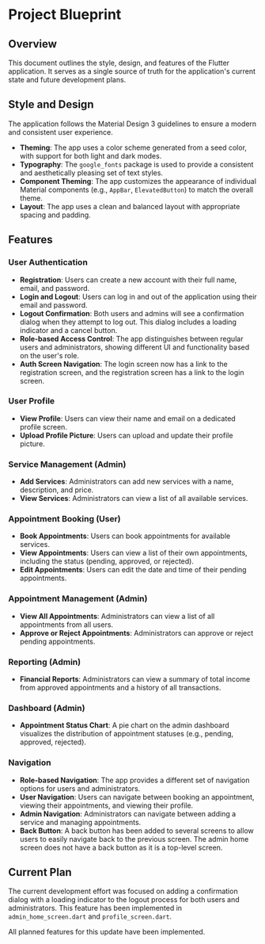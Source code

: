# Project Blueprint

## Overview

This document outlines the style, design, and features of the Flutter application. It serves as a single source of truth for the application's current state and future development plans.

## Style and Design

The application follows the Material Design 3 guidelines to ensure a modern and consistent user experience.

*   **Theming**: The app uses a color scheme generated from a seed color, with support for both light and dark modes.
*   **Typography**: The `google_fonts` package is used to provide a consistent and aesthetically pleasing set of text styles.
*   **Component Theming**: The app customizes the appearance of individual Material components (e.g., `AppBar`, `ElevatedButton`) to match the overall theme.
*   **Layout**: The app uses a clean and balanced layout with appropriate spacing and padding.

## Features

### User Authentication

*   **Registration**: Users can create a new account with their full name, email, and password.
*   **Login and Logout**: Users can log in and out of the application using their email and password.
*   **Logout Confirmation**: Both users and admins will see a confirmation dialog when they attempt to log out. This dialog includes a loading indicator and a cancel button.
*   **Role-based Access Control**: The app distinguishes between regular users and administrators, showing different UI and functionality based on the user's role.
*   **Auth Screen Navigation**: The login screen now has a link to the registration screen, and the registration screen has a link to the login screen.

### User Profile

*   **View Profile**: Users can view their name and email on a dedicated profile screen.
*   **Upload Profile Picture**: Users can upload and update their profile picture.

### Service Management (Admin)

*   **Add Services**: Administrators can add new services with a name, description, and price.
*   **View Services**: Administrators can view a list of all available services.

### Appointment Booking (User)

*   **Book Appointments**: Users can book appointments for available services.
*   **View Appointments**: Users can view a list of their own appointments, including the status (pending, approved, or rejected).
*   **Edit Appointments**: Users can edit the date and time of their pending appointments.

### Appointment Management (Admin)

*   **View All Appointments**: Administrators can view a list of all appointments from all users.
*   **Approve or Reject Appointments**: Administrators can approve or reject pending appointments.

### Reporting (Admin)

*   **Financial Reports**: Administrators can view a summary of total income from approved appointments and a history of all transactions.

### Dashboard (Admin)

*   **Appointment Status Chart**: A pie chart on the admin dashboard visualizes the distribution of appointment statuses (e.g., pending, approved, rejected).

### Navigation

*   **Role-based Navigation**: The app provides a different set of navigation options for users and administrators.
*   **User Navigation**: Users can navigate between booking an appointment, viewing their appointments, and viewing their profile.
*   **Admin Navigation**: Administrators can navigate between adding a service and managing appointments.
*   **Back Button**: A back button has been added to several screens to allow users to easily navigate back to the previous screen. The admin home screen does not have a back button as it is a top-level screen.

## Current Plan

The current development effort was focused on adding a confirmation dialog with a loading indicator to the logout process for both users and administrators. This feature has been implemented in `admin_home_screen.dart` and `profile_screen.dart`.

All planned features for this update have been implemented.
